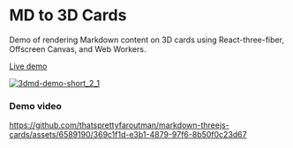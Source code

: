 # MD to 3D Cards

Demo of rendering Markdown content on 3D cards using React-three-fiber, Offscreen Canvas, and Web Workers.

[Live demo](https://3dmd.netlify.app)

[![3dmd-demo-short_2_1](https://github.com/thatsprettyfaroutman/markdown-threejs-cards/assets/6589190/7e89ca21-b644-4754-9ff8-dce7d0783ed4)](https://3dmd.netlify.app)

### Demo video
https://github.com/thatsprettyfaroutman/markdown-threejs-cards/assets/6589190/369c1f1d-e3b1-4879-97f6-8b50f0c23d67


